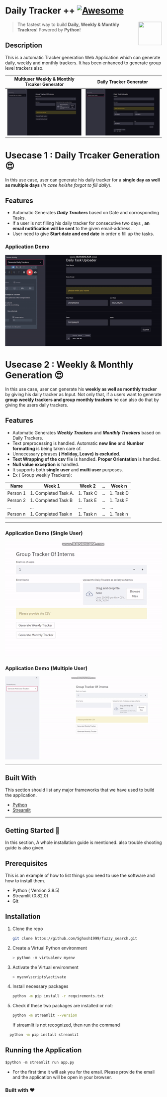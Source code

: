 # Daily Tracker ++ [![Awesome](https://cdn.rawgit.com/sindresorhus/awesome/d7305f38d29fed78fa85652e3a63e154dd8e8829/media/badge.svg)](https://github.com/MarcSkovMadsen/awesome-streamlit)

[<img src="https://media.istockphoto.com/vectors/unique-modern-creative-elegant-letter-d-based-vector-icon-logo-vector-id1125625274?k=6&m=1125625274&s=612x612&w=0&h=U-fRNFEEezcFQ5M8EPjiqUTiqvhHt3lUN2s9CbaVX94=" align="right" height="75" width="75">](https://streamlit.io)

> The fastest way to build **Daily, Weekly & Monthly Trackres**! Powered by **Python**!


## Description

This is a automatic Tracker generation Web Application which can generate daily, weekly and monthly trackers. It has been enhanced to generate group level trackers also.


Multiuser Weekly & Monthly Trcaker Generator             |  Daily Tracker Generator |
:-------------------------:|:-------------------------: |
![](https://github.com/Sghosh1999/AutoGenerateTrackers/blob/da2d8f24090a6ec12cfe3a8b715704887987eae8/demos/a.jpg)  |  ![](https://github.com/Sghosh1999/AutoGenerateTrackers/blob/da2d8f24090a6ec12cfe3a8b715704887987eae8/demos/b.jpg) |

# Usecase 1 : Daily Trcaker Generation :heart_eyes:

In this use case, user can generate his daily tracker for a **single day as well as multiple days** (_In case he/she forgot to fill daily_).

## Features

- Automatic Generates **_Daily Trackers_** based on Date and corrosponding Tasks.
- If a user is not filling his daily tracker for consecutive two days , **an email notification will be sent** to the given email-address.
- User need to give **Start date and end date** in order o fill up the tasks.

### Application Demo

<p align="center">
  <img src="https://github.com/Sghosh1999/AutoGenerateTrackers/blob/49d6ce9efecaf581b7227c97dc5d3c6f3d24ef75/demos/daily_trcaker_demo.gif" alt="animated" />
</p>

# Usecase 2 : Weekly & Monthly Generation :heart_eyes:

In this use case, user can generate his **weekly as well as monthly tracker** by giving his daily tracker as Input. Not only that, if a users want to generate **group weekly trackers and group monthly trackers** he can also do that by giving the users daily trackers.

## Features

- Automatic Generates **_Weekly Trackers_** and **_Monthly Trackers_** based on Daily Trackers.
- Text preprocessing is handled. Automatic **new line** and **Number formatting** is being taken care of.
- Unnecessary phrases **( Holiday, Leave) is excluded**.
- **Text Wrapping of the csv** file is handled. **Proper Orientation** is handled.
- **Null value exception** is handled.
- It supports both **single user** and **multi user** purposes.
- Ex ( Group weekly Trackers):

| Name     | Week 1               | Week 2    | ... | Week n    |
| -------- | -------------------- | --------- | --- | --------- |
| Person 1 | 1. Completed Task A. | 1. Task C | ... | 1. Task D |
| Person 2 | 1. Completed Task B  | 1. Task E | ... | 1. Task F |
| ...      | ...                  | ...       | ... | ...       |
| Person n | 1. Completed Task n  | 1. Task n | ... | 1. Task n |

---

<!--
### Application Dem
| Single User |Multiple User |
|--|--|
|<img src="https://github.com/Sghosh1999/AutoGenerateTrackers/blob/78abe5fbcf58ed1054bbfc28e3b3029ba6835384/demos/week_month_demo1.gif" alt="animated" />|<img src="https://github.com/Sghosh1999/AutoGenerateTrackers/blob/ad55ed7d7e4aecf078b2c512f85cff2494479392/demos/multi_user_demo.gif" alt="animated" />|
 -->

### Application Demo (Single User)

<p align="center">
  <img src="https://github.com/Sghosh1999/AutoGenerateTrackers/blob/78abe5fbcf58ed1054bbfc28e3b3029ba6835384/demos/week_month_demo1.gif" alt="animated" />
</p>

### Application Demo (Multiple User)

<p align="center">
  <img src="https://github.com/Sghosh1999/AutoGenerateTrackers/blob/ad55ed7d7e4aecf078b2c512f85cff2494479392/demos/multi_user_demo.gif" alt="animated" />
</p>

---

## Built With

This section should list any major frameworks that we have used to build the application.

- [Python](https://www.python.org/)
- [Streamlit](https://streamlit.io/)

---

<!-- GETTING STARTED -->

## Getting Started :robot:

In this section, A whole installation guide is mentioned. also trouble shooting guide is also given.

## Prerequisites

This is an example of how to list things you need to use the software and how to install them.

- Python ( Version 3.8.5)
- Streamlit (0.82.0)
- Git

## Installation

1. Clone the repo
   ```sh
   git clone https://github.com/Sghosh1999/fuzzy_search.git
   ```
2. Create a Virtual Python environment
   ```python
   > python -m virtualenv myenv
   ```
3. Activate the Virtual environment
   ```python
   > myenv\scripts\activate
   ```
4. Install necessary packages
   ```sh
   python -m pip install -r requirements.txt
   ```
5. Check if these two packages are installed or not:
   ```sh
   python -m streamlit --version
   ```
   If streamlit is not recognized, then run the command

```sh
  python -m pip install streamlit
```

## Running the Application

```python
$python -m streamlit run app.py
```

- For the first time it will ask you for the email. Please provide the email and the application will be open in your browser.

### Built with :heart:

